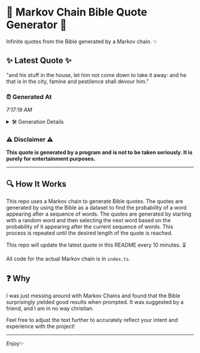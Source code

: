 # 📖 Markov Chain Bible Quote Generator 📖

Infinite quotes from the Bible generated by a Markov chain. ✨

## ✨ Latest Quote ✨
"and his stuff in the house, let him not come down to take it away: and he that is in the city, famine and pestilence shall devour him."

### ⏰ Generated At
*7:17:19 AM*

<details>
    <summary>🛠️ Generation Details</summary>
    <p>
        <strong>🌱 Seed:</strong> and<br>
        <strong>🔄 Iterations:</strong> 27<br>
        <strong>📜 Context History:</strong><br>[ and ]: his<br>[ and, his ]: stuff<br>[ and, his, stuff ]: in<br>[ and, his, stuff, in ]: the<br>[ and, his, stuff, in, the ]: house,<br>[ and, his, stuff, in, the, house, ]: let<br>[ his, stuff, in, the, house,, let ]: him<br>[ stuff, in, the, house,, let, him ]: not<br>[ in, the, house,, let, him, not ]: come<br>[ the, house,, let, him, not, come ]: down<br>[ house,, let, him, not, come, down ]: to<br>[ let, him, not, come, down, to ]: take<br>[ him, not, come, down, to, take ]: it<br>[ not, come, down, to, take, it ]: away:<br>[ come, down, to, take, it, away: ]: and<br>[ down, to, take, it, away:, and ]: he<br>[ to, take, it, away:, and, he ]: that<br>[ take, it, away:, and, he, that ]: is<br>[ it, away:, and, he, that, is ]: in<br>[ away:, and, he, that, is, in ]: the<br>[ and, he, that, is, in, the ]: city,<br>[ he, that, is, in, the, city, ]: famine<br>[ that, is, in, the, city,, famine ]: and<br>[ is, in, the, city,, famine, and ]: pestilence<br>[ in, the, city,, famine, and, pestilence ]: shall<br>[ the, city,, famine, and, pestilence, shall ]: devour<br>[ city,, famine, and, pestilence, shall, devour ]: him.<br>
    </p>
</details>

### ⚠️ Disclaimer ⚠️
**This quote is generated by a program and is not to be taken seriously. It is purely for entertainment purposes.**

---

## 🔍 How It Works

This repo uses a Markov chain to generate Bible quotes. The quotes are generated by using the Bible as a dataset to find the probability of a word appearing after a sequence of words. The quotes are generated by starting with a random word and then selecting the next word based on the probability of it appearing after the current sequence of words. This process is repeated until the desired length of the quote is reached.

This repo will update the latest quote in this README every 10 minutes. ⏳

All code for the actual Markov chain is in `index.ts`.

## ❓ Why

I was just messing around with Markov Chains and found that the Bible surprisingly yielded good results when prompted. 
It was suggested by a friend, and I am in no way christian.

Feel free to adjust the text further to accurately reflect your intent and experience with the project!

---

*Enjoy*✨

